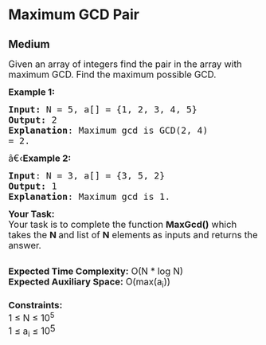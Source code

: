 # Maximum GCD Pair
## Medium
<div class="problems_problem_content__Xm_eO"><p><span style="font-size:18px">Given an array of integers find the pair in the array with maximum GCD. Find the maximum possible GCD.</span></p>

<p><span style="font-size:18px"><strong>Example 1:</strong></span></p>

<pre><span style="font-size:18px"><strong>Input: </strong>N = 5, a[] = {1, 2, 3, 4, 5}
<strong>Output:</strong> 2
<strong>Explanation</strong>:<strong> </strong>Maximum gcd is GCD(2, 4)
= 2.
</span></pre>

<p><span style="font-size:18px">â€‹<strong>Example 2:</strong></span></p>

<pre><span style="font-size:18px"><strong>Input</strong>: N = 3, a[] = {3, 5, 2}
<strong>Output:</strong> 1
<strong>Explanation</strong>: Maximum gcd is 1.</span></pre>

<p><span style="font-size:18px"><strong>Your Task:&nbsp;&nbsp;</strong><br>
Your task is to complete the function&nbsp;<strong>MaxGcd()</strong>&nbsp;which takes the&nbsp;<strong>N</strong><strong>&nbsp;</strong>and list of <strong>N</strong> elements<strong>&nbsp;</strong>as inputs and returns the answer.</span></p>

<p><br>
<span style="font-size:18px"><strong>Expected Time Complexity:</strong>&nbsp;O(N * log N)<br>
<strong>Expected Auxiliary Space:</strong>&nbsp;O(max(a<sub>i</sub>))<br>
<br>
<strong>Constraints:</strong><br>
1 ≤ N ≤ 10<sup>5</sup><br>
1 ≤ a<sub>i</sub>&nbsp;≤ 10</span><sup><span style="font-size:18px">5</span></sup><br>
&nbsp;</p>
</div>